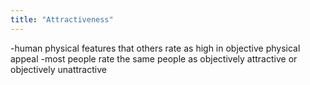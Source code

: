```yaml
---
title: "Attractiveness"
---
```

-human physical features that others rate as high in objective physical appeal
-most people rate the same people as objectively attractive or objectively unattractive

